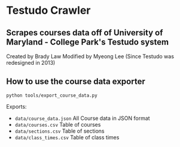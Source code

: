 # Testudo Crawler
## Scrapes courses data off of University of Maryland - College Park's Testudo system
Created by Brady Law
Modified by Myeong Lee (Since Testudo was redesigned in 2013)

## How to use the course data exporter
`python tools/export_course_data.py`

Exports:

* `data/course_data.json` All Course data in JSON format
* `data/courses.csv`  Table of courses
* `data/sections.csv` Table of sections
* `data/class_times.csv`  Table of class times
